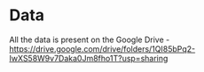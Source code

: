 # Data

All the data is present on the Google Drive - https://drive.google.com/drive/folders/1QI85bPq2-IwXS58W9v7Daka0Jm8fho1T?usp=sharing
